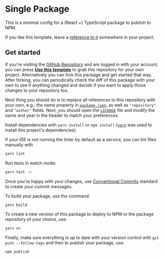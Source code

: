 # Single Package

This is a minimal config for a (React +) TypeScript package to publish to NPM.

If you like this template, leave a [reference to it](https://github.com/danielkov/single-package) somewhere in your project.

## Get started

If you're visiting the [GitHub Repository](https://github.com/danielkov/single-package) and are logged in with your account, you can press **[Use this template](https://github.com/danielkov/single-package/generate)** to grab this repository for your own project. Alternatively you can fork this package and get started that way. After forking, you can periodically check the diff of this package with your own to see if anything changed and decide if you want to apply those changes to your repository too.

Next thing you should do is to replace all references to this repository with your own, e.g.: the name property in [`package.json`](package.json#L2), as well as `"repository"` and `"author"` fields. Next, you should open the [`LICENSE`](LICENSE) file and modify the name and year in the header to match your preferences.

Install dependencies with `yarn install` or `npm install` ([`yarn`](https://classic.yarnpkg.com/) was used to install this project's dependencies).

If your IDE is not running the linter by default as a service, you can lint files manually with

```sh
yarn lint
```

Run tests in watch mode:

```sh
yarn test -w
```

Once you're happy with your changes, use [Conventional Commits](https://www.conventionalcommits.org/en/v1.0.0/) standard to create your commit messages.

To build your package, use the command:

```sh
yarn build
```

To create a new version of this package to deploy to NPM or the package repository of your choice, use:

```sh
yarn sv
```

Finally, make sure everything is up to date with your version control with `git push --follow-tags` and then to publish your package, use:

```sh
npm publish
```
